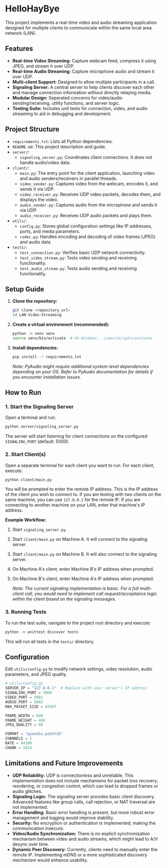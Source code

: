 # HelloHayBye

This project implements a real-time video and audio streaming application designed for multiple clients to communicate within the same local area network (LAN).

## Features

-   **Real-time Video Streaming:** Capture webcam feed, compress it using JPEG, and stream it over UDP.
-   **Real-time Audio Streaming:** Capture microphone audio and stream it over UDP.
-   **Multi-client Support:** Designed to allow multiple participants in a call.
-   **Signaling Server:** A central server to help clients discover each other and manage connection information without directly relaying media.
-   **Modular Design:** Separated concerns for video/audio sending/receiving, utility functions, and server logic.
-   **Testing Suite:** Includes unit tests for connection, video, and audio streaming to aid in debugging and development.

## Project Structure

-   `requirements.txt`: Lists all Python dependencies.
-   `README.md`: This project description and guide.
-   `server/`:
    -   `signaling_server.py`: Coordinates client connections. It does not handle audio/video data.
-   `client/`:
    -   `main.py`: The entry point for the client application, launching video and audio senders/receivers in parallel threads.
    -   `video_sender.py`: Captures video from the webcam, encodes it, and sends it via UDP.
    -   `video_receiver.py`: Receives UDP video packets, decodes them, and displays the video.
    -   `audio_sender.py`: Captures audio from the microphone and sends it via UDP.
    -   `audio_receiver.py`: Receives UDP audio packets and plays them.
-   `utils/`:
    -   `config.py`: Stores global configuration settings like IP addresses, ports, and media parameters.
    -   `codec.py`: Handles encoding and decoding of video frames (JPEG) and audio data.
-   `tests/`:
    -   `test_connection.py`: Verifies basic UDP network connectivity.
    -   `test_video_stream.py`: Tests video sending and receiving functionality.
    -   `test_audio_stream.py`: Tests audio sending and receiving functionality.

## Setup Guide

1.  **Clone the repository:**
    ```bash
    git clone <repository_url>
    cd LAN-Video-Streaming
    ```

2.  **Create a virtual environment (recommended):**
    ```bash
    python -m venv venv
    source venv/bin/activate  # On Windows: .\venv\Scripts\activate
    ```

3.  **Install dependencies:**
    ```bash
    pip install -r requirements.txt
    ```

    *Note: PyAudio might require additional system-level dependencies depending on your OS. Refer to PyAudio documentation for details if you encounter installation issues.*

## How to Run

### 1. Start the Signaling Server

Open a terminal and run:

```bash
python server/signaling_server.py
```

The server will start listening for client connections on the configured `SIGNALING_PORT` (default: 5000).

### 2. Start Client(s)

Open a separate terminal for each client you want to run. For each client, execute:

```bash
python client/main.py
```

You will be prompted to enter the remote IP address. This is the IP address of the client you wish to connect to. If you are testing with two clients on the same machine, you can use `127.0.0.1` for the remote IP. If you are connecting to another machine on your LAN, enter that machine's IP address.

**Example Workflow:**

1.  Start `signaling_server.py`.
2.  Start `client/main.py` on Machine A. It will connect to the signaling server.
3.  Start `client/main.py` on Machine B. It will also connect to the signaling server.
4.  On Machine A's client, enter Machine B's IP address when prompted.
5.  On Machine B's client, enter Machine A's IP address when prompted.

    *Note: The current signaling implementation is basic. For a full multi-client call, you would need to implement call request/acceptance logic within the client based on the signaling messages.*

### 3. Running Tests

To run the test suite, navigate to the project root directory and execute:

```bash
python -m unittest discover tests
```

This will run all tests in the `tests/` directory.

## Configuration

Edit `utils/config.py` to modify network settings, video resolution, audio parameters, and JPEG quality.

```python
# utils/config.py
SERVER_IP = "127.0.0.1"  # Replace with your server's IP address
SIGNALING_PORT = 5000
VIDEO_PORT = 5001
AUDIO_PORT = 5002
MAX_PACKET_SIZE = 65507

FRAME_WIDTH = 640
FRAME_HEIGHT = 480
JPEG_QUALITY = 80

FORMAT = "pyaudio.paInt16"
CHANNELS = 1
RATE = 44100
CHUNK = 1024
```

## Limitations and Future Improvements

-   **UDP Reliability:** UDP is connectionless and unreliable. This implementation does not include mechanisms for packet loss recovery, reordering, or congestion control, which can lead to dropped frames or audio glitches.
-   **Signaling Logic:** The signaling server provides basic client discovery. Advanced features like group calls, call rejection, or NAT traversal are not implemented.
-   **Error Handling:** Basic error handling is present, but more robust error management and logging would improve stability.
-   **Security:** No encryption or authentication is implemented, making the communication insecure.
-   **Video/Audio Synchronization:** There is no explicit synchronization mechanism between video and audio streams, which might lead to A/V desync over time.
-   **Dynamic Peer Discovery:** Currently, clients need to manually enter the remote IP. Implementing mDNS or a more sophisticated discovery mechanism would enhance usability.
